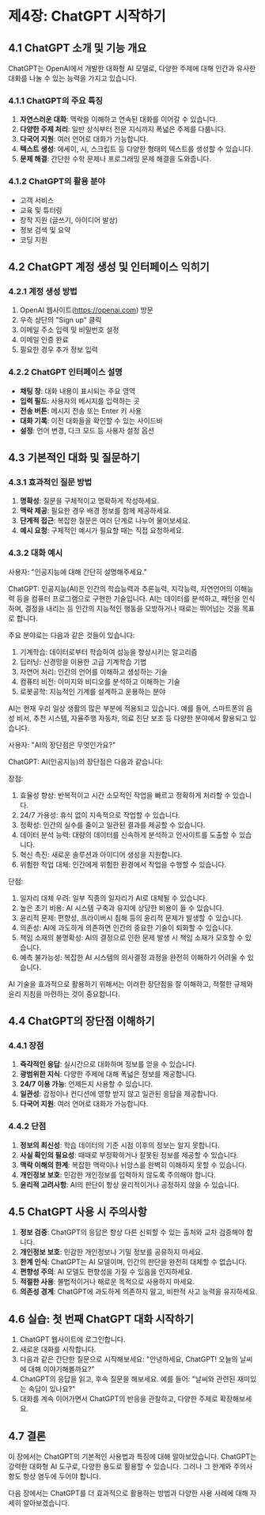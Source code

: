 # 제4장: ChatGPT 시작하기

## 4.1 ChatGPT 소개 및 기능 개요

ChatGPT는 OpenAI에서 개발한 대화형 AI 모델로, 다양한 주제에 대해 인간과 유사한 대화를 나눌 수 있는 능력을 가지고 있습니다.

### 4.1.1 ChatGPT의 주요 특징

1. **자연스러운 대화**: 맥락을 이해하고 연속된 대화를 이어갈 수 있습니다.
2. **다양한 주제 처리**: 일반 상식부터 전문 지식까지 폭넓은 주제를 다룹니다.
3. **다국어 지원**: 여러 언어로 대화가 가능합니다.
4. **텍스트 생성**: 에세이, 시, 스크립트 등 다양한 형태의 텍스트를 생성할 수 있습니다.
5. **문제 해결**: 간단한 수학 문제나 프로그래밍 문제 해결을 도와줍니다.

### 4.1.2 ChatGPT의 활용 분야

- 고객 서비스
- 교육 및 튜터링
- 창작 지원 (글쓰기, 아이디어 발상)
- 정보 검색 및 요약
- 코딩 지원

## 4.2 ChatGPT 계정 생성 및 인터페이스 익히기

### 4.2.1 계정 생성 방법

1. OpenAI 웹사이트(https://openai.com) 방문
2. 우측 상단의 "Sign up" 클릭
3. 이메일 주소 입력 및 비밀번호 설정
4. 이메일 인증 완료
5. 필요한 경우 추가 정보 입력

### 4.2.2 ChatGPT 인터페이스 설명

- **채팅 창**: 대화 내용이 표시되는 주요 영역
- **입력 필드**: 사용자의 메시지를 입력하는 곳
- **전송 버튼**: 메시지 전송 또는 Enter 키 사용
- **대화 기록**: 이전 대화들을 확인할 수 있는 사이드바
- **설정**: 언어 변경, 다크 모드 등 사용자 설정 옵션

## 4.3 기본적인 대화 및 질문하기

### 4.3.1 효과적인 질문 방법

1. **명확성**: 질문을 구체적이고 명확하게 작성하세요.
2. **맥락 제공**: 필요한 경우 배경 정보를 함께 제공하세요.
3. **단계적 접근**: 복잡한 질문은 여러 단계로 나누어 물어보세요.
4. **예시 요청**: 구체적인 예시가 필요할 때는 직접 요청하세요.

### 4.3.2 대화 예시

사용자: "인공지능에 대해 간단히 설명해주세요."

ChatGPT: 인공지능(AI)은 인간의 학습능력과 추론능력, 지각능력, 자연언어의 이해능력 등을 컴퓨터 프로그램으로 구현한 기술입니다. AI는 데이터를 분석하고, 패턴을 인식하며, 결정을 내리는 등 인간의 지능적인 행동을 모방하거나 때로는 뛰어넘는 것을 목표로 합니다.

주요 분야로는 다음과 같은 것들이 있습니다:
1. 기계학습: 데이터로부터 학습하여 성능을 향상시키는 알고리즘
2. 딥러닝: 신경망을 이용한 고급 기계학습 기법
3. 자연어 처리: 인간의 언어를 이해하고 생성하는 기술
4. 컴퓨터 비전: 이미지와 비디오를 분석하고 이해하는 기술
5. 로봇공학: 지능적인 기계를 설계하고 운용하는 분야

AI는 현재 우리 일상 생활의 많은 부분에 적용되고 있습니다. 예를 들어, 스마트폰의 음성 비서, 추천 시스템, 자율주행 자동차, 의료 진단 보조 등 다양한 분야에서 활용되고 있습니다.

사용자: "AI의 장단점은 무엇인가요?"

ChatGPT: AI(인공지능)의 장단점은 다음과 같습니다:

장점:
1. 효율성 향상: 반복적이고 시간 소모적인 작업을 빠르고 정확하게 처리할 수 있습니다.
2. 24/7 가용성: 휴식 없이 지속적으로 작업할 수 있습니다.
3. 정확성: 인간의 실수를 줄이고 일관된 결과를 제공할 수 있습니다.
4. 데이터 분석 능력: 대량의 데이터를 신속하게 분석하고 인사이트를 도출할 수 있습니다.
5. 혁신 촉진: 새로운 솔루션과 아이디어 생성을 지원합니다.
6. 위험한 작업 대체: 인간에게 위험한 환경에서 작업을 수행할 수 있습니다.

단점:
1. 일자리 대체 우려: 일부 직종의 일자리가 AI로 대체될 수 있습니다.
2. 높은 초기 비용: AI 시스템 구축과 유지에 상당한 비용이 들 수 있습니다.
3. 윤리적 문제: 편향성, 프라이버시 침해 등의 윤리적 문제가 발생할 수 있습니다.
4. 의존성: AI에 과도하게 의존하면 인간의 중요한 기술이 퇴화할 수 있습니다.
5. 책임 소재의 불명확성: AI의 결정으로 인한 문제 발생 시 책임 소재가 모호할 수 있습니다.
6. 예측 불가능성: 복잡한 AI 시스템의 의사결정 과정을 완전히 이해하기 어려울 수 있습니다.

AI 기술을 효과적으로 활용하기 위해서는 이러한 장단점을 잘 이해하고, 적절한 규제와 윤리 지침을 마련하는 것이 중요합니다.

## 4.4 ChatGPT의 장단점 이해하기

### 4.4.1 장점

1. **즉각적인 응답**: 실시간으로 대화하며 정보를 얻을 수 있습니다.
2. **광범위한 지식**: 다양한 주제에 대해 폭넓은 정보를 제공합니다.
3. **24/7 이용 가능**: 언제든지 사용할 수 있습니다.
4. **일관성**: 감정이나 컨디션에 영향 받지 않고 일관된 응답을 제공합니다.
5. **다국어 지원**: 여러 언어로 대화가 가능합니다.

### 4.4.2 단점

1. **정보의 최신성**: 학습 데이터의 기준 시점 이후의 정보는 알지 못합니다.
2. **사실 확인의 필요성**: 때때로 부정확하거나 잘못된 정보를 제공할 수 있습니다.
3. **맥락 이해의 한계**: 복잡한 맥락이나 뉘앙스를 완벽히 이해하지 못할 수 있습니다.
4. **개인정보 보호**: 민감한 개인정보를 입력하지 않도록 주의해야 합니다.
5. **윤리적 고려사항**: AI의 판단이 항상 윤리적이거나 공정하지 않을 수 있습니다.

## 4.5 ChatGPT 사용 시 주의사항

1. **정보 검증**: ChatGPT의 응답은 항상 다른 신뢰할 수 있는 출처와 교차 검증해야 합니다.
2. **개인정보 보호**: 민감한 개인정보나 기밀 정보를 공유하지 마세요.
3. **한계 인식**: ChatGPT는 AI 모델이며, 인간의 판단을 완전히 대체할 수 없습니다.
4. **편향성 주의**: AI 모델도 편향성을 가질 수 있음을 인지하세요.
5. **적절한 사용**: 불법적이거나 해로운 목적으로 사용하지 마세요.
6. **의존성 경계**: ChatGPT에 과도하게 의존하지 말고, 비판적 사고 능력을 유지하세요.

## 4.6 실습: 첫 번째 ChatGPT 대화 시작하기

1. ChatGPT 웹사이트에 로그인합니다.
2. 새로운 대화를 시작합니다.
3. 다음과 같은 간단한 질문으로 시작해보세요:
   "안녕하세요, ChatGPT! 오늘의 날씨에 대해 이야기해볼까요?"
4. ChatGPT의 응답을 읽고, 후속 질문을 해보세요. 예를 들어:
   "날씨와 관련된 재미있는 속담이 있나요?"
5. 대화를 계속 이어가면서 ChatGPT의 반응을 관찰하고, 다양한 주제로 확장해보세요.

## 4.7 결론

이 장에서는 ChatGPT의 기본적인 사용법과 특징에 대해 알아보았습니다. ChatGPT는 강력한 대화형 AI 도구로, 다양한 용도로 활용할 수 있습니다. 그러나 그 한계와 주의사항도 항상 염두에 두어야 합니다. 

다음 장에서는 ChatGPT를 더 효과적으로 활용하는 방법과 다양한 사용 사례에 대해 자세히 알아보겠습니다.

